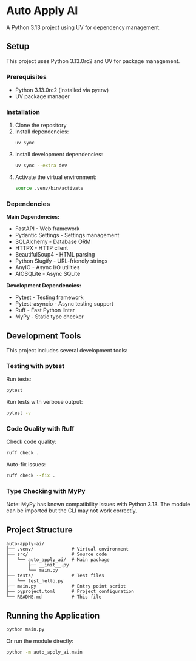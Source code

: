 # Auto Apply AI

A Python 3.13 project using UV for dependency management.

## Setup

This project uses Python 3.13.0rc2 and UV for package management.

### Prerequisites

- Python 3.13.0rc2 (installed via pyenv)
- UV package manager

### Installation

1. Clone the repository
2. Install dependencies:
   ```bash
   uv sync
   ```
3. Install development dependencies:
   ```bash
   uv sync --extra dev
   ```
4. Activate the virtual environment:
   ```bash
   source .venv/bin/activate
   ```

### Dependencies

**Main Dependencies:**
- FastAPI - Web framework
- Pydantic Settings - Settings management
- SQLAlchemy - Database ORM
- HTTPX - HTTP client
- BeautifulSoup4 - HTML parsing
- Python Slugify - URL-friendly strings
- AnyIO - Async I/O utilities
- AIOSQLite - Async SQLite

**Development Dependencies:**
- Pytest - Testing framework
- Pytest-asyncio - Async testing support
- Ruff - Fast Python linter
- MyPy - Static type checker

## Development Tools

This project includes several development tools:

### Testing with pytest

Run tests:
```bash
pytest
```

Run tests with verbose output:
```bash
pytest -v
```

### Code Quality with Ruff

Check code quality:
```bash
ruff check .
```

Auto-fix issues:
```bash
ruff check --fix .
```

### Type Checking with MyPy

Note: MyPy has known compatibility issues with Python 3.13. The module can be imported but the CLI may not work correctly.

## Project Structure

```
auto-apply-ai/
├── .venv/              # Virtual environment
├── src/                # Source code
│   └── auto_apply_ai/  # Main package
│       ├── __init__.py
│       └── main.py
├── tests/              # Test files
│   └── test_hello.py
├── main.py             # Entry point script
├── pyproject.toml      # Project configuration
└── README.md           # This file
```

## Running the Application

```bash
python main.py
```

Or run the module directly:
```bash
python -m auto_apply_ai.main
```
